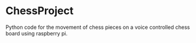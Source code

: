 # ChessProject
Python code for the movement of chess pieces on a voice controlled chess board using raspberry pi.
